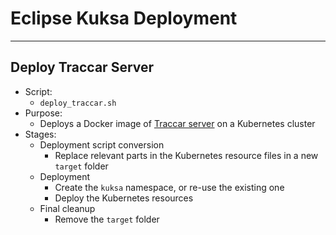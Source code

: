 <!--
******************************************************************************
Copyright (c) 2019 Bosch Software Innovations GmbH [and others].
All rights reserved. This program and the accompanying materials
are made available under the terms of the Eclipse Public License v2.0
which accompanies this distribution, and is available at
https://www.eclipse.org/org/documents/epl-2.0/index.php
***************************************************************************** 
-->

# Eclipse Kuksa Deployment

---

## Deploy Traccar Server

* Script:
  * `deploy_traccar.sh`
* Purpose:
  * Deploys a Docker image of [Traccar server](https://github.com/traccar/traccar) on a Kubernetes cluster
* Stages:
  * Deployment script conversion
    * Replace relevant parts in the Kubernetes resource files in a new `target` folder
  * Deployment
    * Create the `kuksa` namespace, or re-use the existing one
    * Deploy the Kubernetes resources
  * Final cleanup
    * Remove the `target` folder